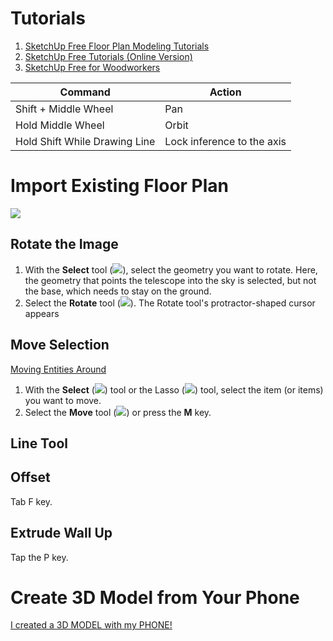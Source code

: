 # Tutorials

1. [SketchUp Free Floor Plan Modeling Tutorials](https://www.youtube.com/watch?v=BsCAPDgY-10&list=PLEQT0qjXe6zhW_o11UP4O8Zan7zgOcc2-)
2. [SketchUp Free Tutorials (Online Version)](https://www.youtube.com/watch?v=I_bJPNnO3HQ&list=PLEQT0qjXe6zjjv3uiHZ5G8Yj37gM8smNU)
3. [SketchUp Free for Woodworkers](https://www.youtube.com/playlist?list=PLEQT0qjXe6zgno3Hz0F_nWjEgL7KxsJnI)

| Command                       | Action                     |
| ----------------------------- | -------------------------- |
| Shift + Middle Wheel          | Pan                        |
| Hold Middle Wheel             | Orbit                      |
| Hold Shift While Drawing Line | Lock inference to the axis | 


# Import Existing Floor Plan

![](https://i.imgur.com/Yu4lDgq.png)

## Rotate the Image

1. With the **Select** tool (![](https://help.sketchup.com/sites/help.sketchup.com/files/images/prin-ToolSelectLarge.png)), select the geometry you want to rotate. Here, the geometry that points the telescope into the sky is selected, but not the base, which needs to stay on the ground.
2. Select the **Rotate** tool (![](https://help.sketchup.com/sites/help.sketchup.com/files/images/rotate.png)). The Rotate tool's protractor-shaped cursor appears

## Move Selection

[Moving Entities Around](https://help.sketchup.com/en/sketchup/moving-entities-around)

1. With the **Select** (![](https://help.sketchup.com/sites/help.sketchup.com/files/images/prin-ToolSelectLarge.png)) tool or the Lasso (![](https://help.sketchup.com/sites/help.sketchup.com/files/images/su-icon-lasso-select.png)) tool, select the item (or items) you want to move.
2. Select the **Move** tool (![](https://help.sketchup.com/sites/help.sketchup.com/files/images/move.png)) or press the **M** key.

## Line Tool

## Offset

Tab F key.

## Extrude Wall Up

Tap the P key.

# Create 3D Model from Your Phone

[I created a 3D MODEL with my PHONE!](https://www.youtube.com/watch?v=M7jlxV9adSM&t=30s)